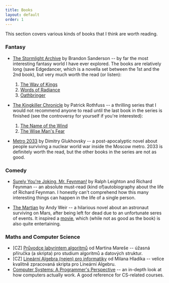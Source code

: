 ```yaml
---
title: Books
layout: default
order: 1
---
```


This section covers various kinds of books that I think are worth reading.

### Fantasy
- [The Stormlight Archive](https://en.wikipedia.org/wiki/The_Stormlight_Archive) by Brandon Sanderson -- by far the most interesting fantasy world I have ever explored. The books are relatively long (save Edgedancer, which is a novella set between the 1st and the 2nd book), but very much worth the read (or listen):
	1. [The Way of Kings](https://en.wikipedia.org/wiki/The_Way_of_Kings)
	2. [Words of Radiance](https://en.wikipedia.org/wiki/Words_of_Radiance)
	3. [Oathbringer](https://en.wikipedia.org/wiki/Oathbringer)

- [The Kingkiller Chronicle](https://en.wikipedia.org/wiki/The_Kingkiller_Chronicle) by Patrick Rothfuss -- a thrilling series that I would not recommend anyone to read until the last book in the series is finished (see the controversy for yourself if you're interested):
	1. [The Name of the Wind](https://en.wikipedia.org/wiki/The_Name_of_the_Wind)
	2. [The Wise Man's Fear](https://en.wikipedia.org/wiki/The_Wise_Man%27s_Fear)

- [Metro 2033](https://en.wikipedia.org/wiki/Metro_2033) by Dimitry Glukhovsky -- a post-apocalyptic novel about people surviving a nuclear world war inside the Moscow metro. 2033 is definitely worth the read, but the other books in the series are not as good.

### Comedy
- [Surely You're Joking, Mr. Feynman!](https://en.wikipedia.org/wiki/Surely_You%27re_Joking,_Mr._Feynman!) by Ralph Leighton and Richard Feynman -- an absolute must-read (kind of)autobiography about the life of Richard Feynman. I honestly can't comprehend how this many interesting things can happen in the life of a single person.

- [The Martian](https://en.wikipedia.org/wiki/The_Martian_(Weir_novel)) by Andy Weir -- a hilarious novel about an astronaut surviving on Mars, after being left for dead due to an unfortunate seres of events. It inspired a [movie](https://en.wikipedia.org/wiki/The_Martian_(film)#Reception), which (while not as good as the book) is also quite entertaining.

### Maths and Computer Science
- [CZ] [Průvodce labyrintem algoritmů](http://pruvodce.ucw.cz/static/pruvodce.pdf) od Martina Mareše -- úžasná příručka (a skripta) pro studium algoritmů a datových struktur.
- [CZ] [Lineární Algebra (nejen) pro informatiky](https://www.ms.mff.cuni.cz/~sejkoraji/sbirka/zalohy/skripta_la.pdf) od Milana Hladíka -- velice kvalitně zpracovaná skripta pro Lineární Algebru.
- [Computer Systems: A Programmer's Perspective](http://www.csapp.cs.cmu.edu/) -- an in-depth look at how computers actually work. A good reference for CS-related courses.
